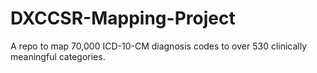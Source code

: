 # DXCCSR-Mapping-Project
A repo to map 70,000 ICD-10-CM diagnosis codes to over 530 clinically meaningful categories.
